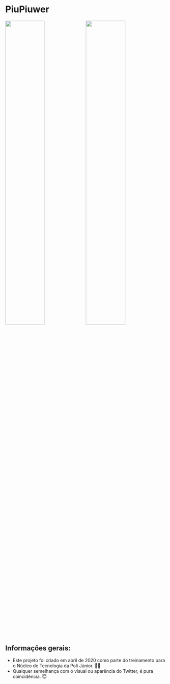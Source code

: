 # PiuPiuwer

<p float="left">
 <img src="https://user-images.githubusercontent.com/58156196/116817639-c61bd680-ab3d-11eb-9055-f62b9c048900.png" width="49.5%" />
 <img src="https://user-images.githubusercontent.com/58156196/116817635-c0be8c00-ab3d-11eb-8b8e-788663bb73f4.png" width="49.5%" />
</p>

## Informações gerais:

- Este projeto foi criado em abril de 2020 como parte do treinamento para o Núcleo de Tecnologia da Poli Júnior. 💪🏻
- Qualquer semelhança com o visual ou aparência do Twitter, é pura coincidência. 😇
